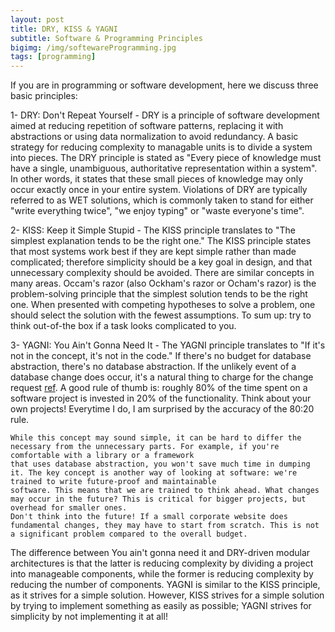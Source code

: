 ```yaml
---
layout: post
title: DRY, KISS & YAGNI
subtitle: Software & Programming Principles
bigimg: /img/softewareProgramming.jpg
tags: [programming]
---
```


If you are in programming or software development, here we discuss three basic principles:

1- DRY: Don't Repeat Yourself
	- DRY is a principle of software development aimed at reducing repetition of software patterns, replacing it with abstractions or using data normalization 
	to avoid redundancy. A basic strategy for reducing complexity to managable units is to divide a system into pieces. The DRY principle is stated as "Every 
	piece of knowledge must have a single, unambiguous, authoritative representation within a system". In other words, it states that these small pieces of 
	knowledge may only occur exactly once in your entire system. Violations of DRY are typically referred to as WET solutions, which is commonly taken to stand 
	for either "write everything twice", "we enjoy typing" or "waste everyone's time". 

2- KISS: Keep it Simple Stupid
	- The KISS principle translates to "The simplest explanation tends to be the right one." 
	The KISS principle states that most systems work best if they are kept simple rather than made complicated; therefore simplicity should be a key goal in design, 
	and that unnecessary complexity should be avoided. There are similar concepts in many areas. Occam's razor (also Ockham's razor or Ocham's razor) is the 
	problem-solving principle that the simplest solution tends to be the right one. When presented with competing hypotheses to solve a problem, one should select 
	the solution with the fewest assumptions. To sum up: try to think out-of-the box if a task looks complicated to you.

3- YAGNI: You Ain't Gonna Need It
	- The YAGNI principle translates to "If it's not in the concept, it's not in the code." If there's no budget for database abstraction, there's no database abstraction. 
	If the unlikely event of a database change does occur, it's a natural thing to charge for the change request [ref](https://code.tutsplus.com/tutorials/3-key-software-principles-you-must-understand--net-25161).
	A good rule of thumb is: roughly 80% of the time spent on a software project is invested in 20% of the functionality. Think about your own projects! Everytime I do, 
	I am surprised by the accuracy of the 80:20 rule.

	While this concept may sound simple, it can be hard to differ the necessary from the unnecessary parts. For example, if you're comfortable with a library or a framework 
	that uses database abstraction, you won't save much time in dumping it. The key concept is another way of looking at software: we're trained to write future-proof and maintainable
	software. This means that we are trained to think ahead. What changes may occur in the future? This is critical for bigger projects, but overhead for smaller ones. 
	Don't think into the future! If a small corporate website does fundamental changes, they may have to start from scratch. This is not a significant problem compared to the overall budget.

The difference between You ain't gonna need it and DRY-driven modular architectures is that the latter is reducing complexity by dividing a project 
into manageable components, while the former is reducing complexity by reducing the number of components. YAGNI is similar to the KISS principle, 
as it strives for a simple solution. However, KISS strives for a simple solution by trying to implement something as easily as possible; YAGNI strives 
for simplicity by not implementing it at all!